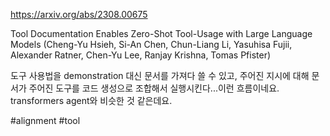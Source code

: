 https://arxiv.org/abs/2308.00675

Tool Documentation Enables Zero-Shot Tool-Usage with Large Language Models (Cheng-Yu Hsieh, Si-An Chen, Chun-Liang Li, Yasuhisa Fujii, Alexander Ratner, Chen-Yu Lee, Ranjay Krishna, Tomas Pfister)

도구 사용법을 demonstration 대신 문서를 가져다 쓸 수 있고, 주어진 지시에 대해 문서가 주어진 도구를 코드 생성으로 조합해서 실행시킨다...이런 흐름이네요. transformers agent와 비슷한 것 같은데요.

#alignment #tool 